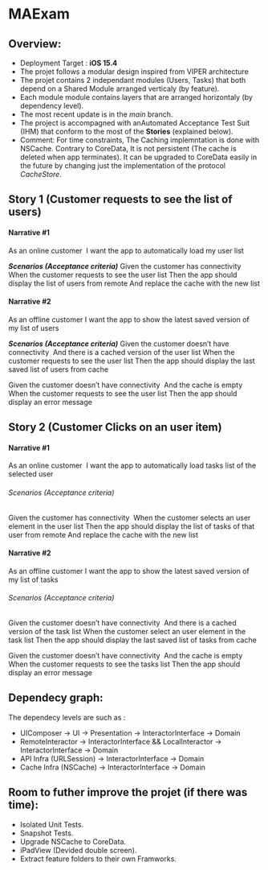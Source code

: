 # MAExam

## Overview:
- Deployment Target : **iOS 15.4**
- The projet follows a modular design inspired from VIPER architecture
- The projet contains 2 independant modules (Users, Tasks) that both depend on a Shared Module arranged verticaly (by feature).
- Each module module contains layers that are arranged horizontaly (by dependency level).
- The most recent update is in the _main_ branch.
- The project is accompagned with anAutomated Acceptance Test Suit (IHM) that conform to the most of the **Stories** (explained below).
- Comment: For time constraints, The Caching implemntation is done with NSCache. Contrary to CoreData, It is not persistent (The cache is deleted when app terminates). It can be upgraded to CoreData easily in the future by changing just the implementation of the protocol _CacheStore_.

## Story 1 (Customer requests to see the list of users)

#### Narrative #1
As an online customer 
I want the app to automatically load my user list

***Scenarios (Acceptance criteria)***
Given the customer has connectivity 
When the customer requests to see the user list
Then the app should display the list of users from remote
And replace the cache with the new list

#### Narrative #2
As an offline customer
I want the app to show the latest saved version of my list of users

***Scenarios (Acceptance criteria)***
Given the customer doesn’t have connectivity 
And there is a cached version of the user list
When the customer requests to see the user list
Then the app should display the last saved list of users from cache

Given the customer doesn’t have connectivity 
And the cache is empty
When the customer requests to see the user list
Then the app should display an error message

## Story 2 (Customer Clicks on an user item)

#### Narrative #1
As an online customer 
I want the app to automatically load tasks list of the selected user

###### Scenarios (Acceptance criteria)
Given the customer has connectivity 
When the customer selects an user element in the user list
Then the app should display the list of tasks of that user from remote
And replace the cache with the new list

#### Narrative #2
As an offline customer
I want the app to show the latest saved version of my list of tasks

###### Scenarios (Acceptance criteria)
Given the customer doesn’t have connectivity 
And there is a cached version of the task list
When the customer select an user element in the task list
Then the app should display the last saved list of tasks from cache

Given the customer doesn’t have connectivity 
And the cache is empty
When the customer requests to see the tasks list
Then the app should display an error message

## Dependecy graph:
The dependecy levels are such as : 
- UIComposer -> UI -> Presentation -> InteractorInterface -> Domain
- RemoteInteractor -> InteractorInterface && LocalInteractor -> InteractorInterface -> Domain
- API Infra (URLSession) -> InteractorInterface -> Domain
- Cache Infra (NSCache)  -> InteractorInterface -> Domain

## Room to futher improve the projet (if there was time):
- Isolated Unit Tests.
- Snapshot Tests.
- Upgrade NSCache to CoreData.
- iPadView (Devided double screen).
- Extract feature folders to their own Framworks.
